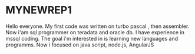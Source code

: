 # MYNEWREP1

Hello everyone. My first code was written on turbo pascal , then assembler. Now i'am sql programmer on teradata and oracle db. I have experience in mssql coding. The goal i'm interested in is learning new languages and programms. Now i focused on java script, node.js, AngularJS
